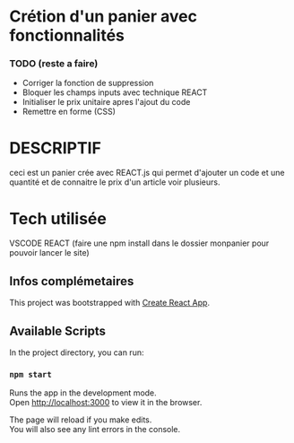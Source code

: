 # Crétion d'un panier avec fonctionnalités

### TODO (reste a faire)
* Corriger la fonction de suppression
* Bloquer les champs inputs avec technique REACT
* Initialiser le prix unitaire apres l'ajout du code 
* Remettre en forme (CSS)

# DESCRIPTIF

ceci est un panier crée avec REACT.js qui permet d'ajouter un code et une quantité et de connaitre le prix d'un article voir plusieurs.


# Tech utilisée

VSCODE
REACT (faire une npm install dans le dossier monpanier pour pouvoir lancer le site)

## Infos complémetaires
This project was bootstrapped with [Create React App](https://github.com/facebook/create-react-app).

## Available Scripts

In the project directory, you can run:

### `npm start`

Runs the app in the development mode.<br />
Open [http://localhost:3000](http://localhost:3000) to view it in the browser.

The page will reload if you make edits.<br />
You will also see any lint errors in the console.


